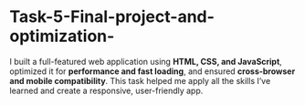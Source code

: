 # Task-5-Final-project-and-optimization-
I built a full-featured web application using **HTML, CSS, and JavaScript**, optimized it for **performance and fast loading**, and ensured **cross-browser and mobile compatibility**. This task helped me apply all the skills I’ve learned and create a responsive, user-friendly app. 
